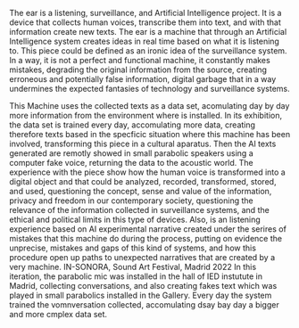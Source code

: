 The ear is a listening, surveillance, and Artificial Intelligence project. It is a device that collects human voices, transcribe them into text, and with that information create new texts. The ear is a machine that through an Artificial Intelligence system creates ideas in real time based on what it is listening to. This piece could be defined as an ironic idea of the surveillance system. In a way, it is not a perfect and functional machine, it constantly makes mistakes, degrading the original information from the source, creating erroneous and potentially false information, digital garbage that in a way undermines the expected fantasies of technology and surveillance systems.



This Machine uses the collected texts as a data set, acomulating day by day more information from the environment where is installed. In its exhibition, the data set is trained every day, accomulating more data, creating therefore texts based in the specficic situation where this machine has been involved, transforming this piece in a cultural aparatus. Then the AI texts generated are remotly showed in small parabolic speakers using a computer fake voice, returning the data to the acoustic world. The experience with the piece show how the human voice is transformed into a digital object and that could be analyzed, recorded, transformed, stored, and used, questioning the concept, sense and value of the information, privacy and freedom in our contemporary society, questioning the relevance of the information collected in surveillance systems, and the ethical and political limits in this type of devices. Also, is an listening experience based on AI experimental narrative created under the serires of mistakes that this machine do during the process, putting on evidence the unprecise, mistakes and gaps of this kind of systems, and how this procedure open up paths to unexpected narratives that are created by a very machine.
IN-SONORA, Sound Art Festival, Madrid 2022
In this iteration, the parabolic mic was installed in the hall of IED instutute in Madrid, collecting conversations, and also creating fakes text which was played in small parabolics installed in the Gallery. Every day the system trained the vomnversation collected, accomulating dsay bay day a bigger and more cmplex data set.
